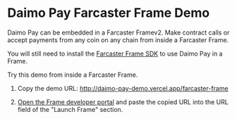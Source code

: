 # Daimo Pay Farcaster Frame Demo

Daimo Pay can be embedded in a Farcaster Framev2. Make contract calls or
accept payments from any coin on any chain from inside a Farcaster
Frame.

You will still need to install the [Farcaster Frame SDK](https://docs.farcaster.xyz/developers/frames/v2/) to use Daimo Pay in a Frame.

Try this demo from inside a Farcaster Frame.

1. Copy the demo URL: http://daimo-pay-demo.vercel.app/farcaster-frame

2. [Open the Frame developer portal](https://warpcast.com/~/developers/frames) and paste the copied URL into the URL field of the "Launch Frame" section.
